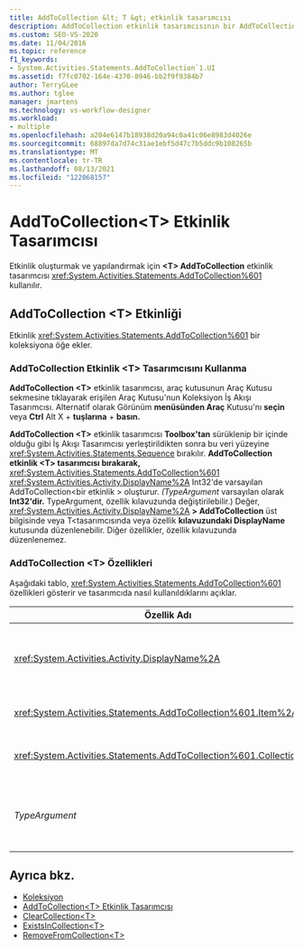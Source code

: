 ```yaml
---
title: AddToCollection &lt; T &gt; etkinlik tasarımcısı
description: AddToCollection etkinlik tasarımcısının bir AddToCollection etkinliği oluşturmak ve yapılandırmak için nasıl <T> <T> İş Akışı Tasarımcısı.
ms.custom: SEO-VS-2020
ms.date: 11/04/2016
ms.topic: reference
f1_keywords:
- System.Activities.Statements.AddToCollection`1.UI
ms.assetid: f7fc0702-164e-4370-8946-bb2f9f9384b7
author: TerryGLee
ms.author: tglee
manager: jmartens
ms.technology: vs-workflow-designer
ms.workload:
- multiple
ms.openlocfilehash: a204e6147b18938d20a94c0a41c06e8983d4026e
ms.sourcegitcommit: 68897da7d74c31ae1ebf5d47c7b5ddc9b108265b
ms.translationtype: MT
ms.contentlocale: tr-TR
ms.lasthandoff: 08/13/2021
ms.locfileid: "122068157"
---
```

# <a name="addtocollectiont-activity-designer"></a>AddToCollection\<T> Etkinlik Tasarımcısı

Etkinlik oluşturmak ve yapılandırmak için **\<T> AddToCollection** etkinlik tasarımcısı <xref:System.Activities.Statements.AddToCollection%601> kullanılır.

## <a name="the-addtocollectiont-activity"></a>AddToCollection \<T> Etkinliği

Etkinlik <xref:System.Activities.Statements.AddToCollection%601> bir koleksiyona öğe ekler.

### <a name="using-the-addtocollectiont-activity-designer"></a>AddToCollection Etkinlik \<T> Tasarımcısını Kullanma

**AddToCollection \<T>** etkinlik tasarımcısı, araç kutusunun Araç Kutusu sekmesine tıklayarak erişilen  Araç Kutusu'nun Koleksiyon İş Akışı Tasarımcısı.  Alternatif olarak Görünüm **menüsünden Araç** Kutusu'nı **seçin** veya **Ctrl** Alt X + **tuşlarına** + **basın.**

**AddToCollection \<T>** etkinlik tasarımcısı **Toolbox'tan** sürüklenip bir içinde olduğu gibi İş Akışı Tasarımcısı yerleştirildikten sonra bu veri yüzeyine <xref:System.Activities.Statements.Sequence> bırakılır. **AddToCollection etkinlik \<T> tasarımcısı bırakarak,** <xref:System.Activities.Statements.AddToCollection%601> <xref:System.Activities.Activity.DisplayName%2A> Int32'de varsayılan AddToCollection<bir etkinlik \> oluşturur. *(TypeArgument* varsayılan olarak **Int32'dir.** TypeArgument, özellik kılavuzunda değiştirilebilir.) Değer, <xref:System.Activities.Activity.DisplayName%2A> **\> AddToCollection** üst bilgisinde veya T<tasarımcısında veya özellik **kılavuzundaki DisplayName** kutusunda düzenlenebilir. Diğer özellikler, özellik kılavuzunda düzenlenemez.

### <a name="the-addtocollectiont-properties"></a>AddToCollection \<T> Özellikleri

Aşağıdaki tablo, <xref:System.Activities.Statements.AddToCollection%601> özellikleri gösterir ve tasarımcıda nasıl kullanıldıklarını açıklar.

|Özellik Adı|Gerekli|Kullanım|
|-|--------------|-|
|<xref:System.Activities.Activity.DisplayName%2A>|Yanlış|Etkinliğin kolay <xref:System.Activities.Statements.AddToCollection%601> adı. Varsayılan değer, Int32'<AddToCollection'dır. \> Değer <xref:System.Activities.Activity.DisplayName%2A> kesinlikle gerekli değildir ancak bir değer kullanmak en iyi uygulamadır.|
|<xref:System.Activities.Statements.AddToCollection%601.Item%2A>|Doğru|Koleksiyonuna ek olarak \<T> öğesi. Bu öğe T *türündedir* ve *TypeArgument türündedir.* Öğeyi belirtmek için, özellik kılavuzunda Visual Basic bir ifade yazın.|
|<xref:System.Activities.Statements.AddToCollection%601.Collection%2A>|Doğru|Öğenin ekleniyor olması gereken koleksiyon. Bu koleksiyon, **TypeArgument için ICollection \><türündedir.** Koleksiyonu belirtmek için özellik kılavuzuna Visual Basic bir ifade yazın.|
|*TypeArgument*|Doğru|içinde yer alan öğelerin T <xref:System.Collections.Generic.ICollection%601> türü. Varsayılan olarak, bu *TypeArgument* türü **Int32 olarak ayarlanır.** Türü değiştirmek için özellik kılavuzunda birleşik giriş kutusunda *TypeArgument* değerini değiştirebilirsiniz.|

## <a name="see-also"></a>Ayrıca bkz.

- [Koleksiyon](../workflow-designer/collection-activity-designers.md)
- [AddToCollection\<T> Etkinlik Tasarımcısı](../workflow-designer/addtocollection-t-activity-designer.md)
- [ClearCollection\<T>](../workflow-designer/clearcollection-t-activity-designer.md)
- [ExistsInCollection\<T>](../workflow-designer/existsincollection-t-activity-designer.md)
- [RemoveFromCollection\<T>](../workflow-designer/removefromcollection-t-activity-designer.md)
